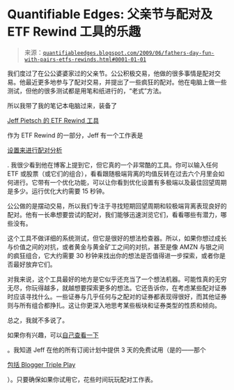 <!--yml

分类：未分类

日期：2024-05-18 13:18:48

-->

# Quantifiable Edges: 父亲节与配对及 ETF Rewind 工具的乐趣

> 来源：[`quantifiableedges.blogspot.com/2009/06/fathers-day-fun-with-pairs-etfs-rewinds.html#0001-01-01`](http://quantifiableedges.blogspot.com/2009/06/fathers-day-fun-with-pairs-etfs-rewinds.html#0001-01-01)

我们度过了在公公婆婆家过的父亲节。公公积极交易，他做的很多事情是配对交易。他最近更多地参与了配对交易，并提出了一些疯狂的配对。他在电脑上做一些测试，但他的很多测试都是用笔和纸进行的，“老式”方法。

所以我带了我的笔记本电脑过来，装备了

[Jeff Pietsch 的 ETF Rewind 工具](http://www.quantifiableedges.com/slpw/index.php)

作为 ETF Rewind 的一部分，Jeff 有一个工作表是

[设置来进行配对分析](http://marketrewind.blogspot.com/2008/08/trading-energy-complex-pairs.html)

. 我很少看到他在博客上提到它，但它真的一个非常酷的工具。你可以输入任何 ETF 或股票（或它们的组合），看看跟随极端背离的均值反转在过去六个月里会如何进行。它带有一个优化功能，可以让你看到优化设置有多极端以及最佳回望周期是多少。运行优化大约需要 15 秒钟。

公公做的是摆动交易，所以我们专注于寻找短期回望周期和较极端背离表现良好的配对。他有一长串想要尝试的配对，我们能够迅速浏览它们，看看哪些有潜力，哪些没有。

这个工具不做详细的系统测试，但它是很好的想法检查器。所以，如果你想过成长与价值之间的对抗，或者黄金与黄金矿工之间的对抗，甚至是像 AMZN 与银之间的疯狂组合，它大约需要 30 秒钟来找出你的想法是否值得进一步探索，或者你是否最好放弃它们。

对我来说，这个工具最好的地方是它似乎还充当了一个想法机器。可能性真的无穷无尽，你玩得越多，就越想要探索更多的想法。它还告诉你，在考虑某些配对证券时应该寻找什么。一些证券与几乎任何与之配对的证券都表现得很好，而其他证券则与所有组合都挣扎。这让你更深入地思考某些板块和证券类型的性质和倾向。

总之，我就不多说了。

如果你有兴趣，可以[自己查看一下](http://etfrewind.blogspot.com/)

。我知道 Jeff 在他的所有订阅计划中提供 3 天的免费试用（是的——那个

[包括 Blogger Triple Play](http://www.quantifiableedges.com/tripleplay.html)

）。只要确保如果你试用它，花些时间玩玩配对工作表。
